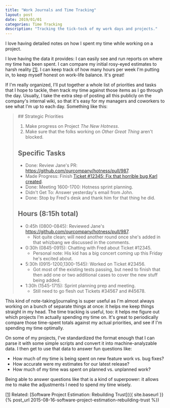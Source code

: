 ```yaml
---
title: "Work Journals and Time Tracking"
layout: post
date: 2019/01/01
categories: Time Tracking
description: "Tracking the tick-tock of my work days and projects."
---
```


I love having detailed notes on how I spent my time while working on a project.

I love having the data it provides: I can easily see and run reports on where my time has been spent. I can compare my initial rosy-eyed estimates to harsh reality <a id="ref-1-source"><sup>[[1]](#ref-1-target)</sup></a>. I can keep track of how many hours per week I'm putting in, to keep myself honest on work-life balance. It's great!

If I'm really organized, I'll put together a whole list of priorities and tasks that I hope to tackle, then track my time against those items as I go through the day. Usually, I take the extra step of posting all this publicly on the company's internal wiki, so that it's easy for my managers and coworkers to see what I'm up to each day. Something like this:

<blockquote>
## Strategic Priorities

1. Make progress on Project _The New Hotness_.
2. Make sure that the folks working on _Other Great Thing_ aren't blocked.

## Specific Tasks

* Done: Review Jane's PR: <https://github.com/ourcompany/hotness/pull/987>.
* Made Progress: Finish [Ticket #12345: Fix that horrible bug Karl created](https://issues.ourcompany.org/12345).
* Done: Meeting 1600-1700: Hotness sprint planning.
* Didn't Get To: Answer yesterday's email from John.
* Done: Stop by Fred's desk and thank him for that thing he did.

## Hours (8:15h total)

* 0:45h (0800-0845): Reviewed Jane's <https://github.com/ourcompany/hotness/pull/987>.
    * Not quite clean; will need another round once she's added in that whizbang we discussed in the comments.
* 0:30h (0845-0915): Chatting with Fred about Ticket #12345.
    * Personal note: His kid has a big concert coming up this Friday he's excited about.
* 5:30h (0915-1200,1300-1545): Worked on Ticket #23456.
    * Got most of the existing tests passing, but need to finish that then add one or two additional cases to cover the new stuff being added.
* 1:30h (1545-1715): Sprint planning prep and meeting.
    * Still need to go flesh out Tickets #34567 and #45678.
</blockquote>

This kind of note-taking/journaling is super useful as I'm almost always working on a bunch of separate things at once: it helps me keep things straight in my head. The time tracking is useful, too: it helps me figure out which projects I'm actually spending my time on. It's great to periodically compare those time-spent totals against my actual priorities, and see if I'm spending my time optimally.

On some of my projects, I've standardized the format enough that I can parse it with some simple scripts and convert it into machine-analyzable data. I then get to use that data to answer fun questions like:

* How much of my time is being spent on new feature work vs. bug fixes?
* How accurate were my estimates for our latest release?
* How much of my time was spent on planned vs. unplanned work?

Being able to answer questions like that is a kind of superpower: it allows me to make the adjustments I need to spend my time wisely.


<a id="ref-1-target">[[1]](#ref-1-source)</a> Related: [Software Project Estimation: Rebuilding Trust]({{ site.baseurl }}{% post_url 2015-08-16-software-project-estimation-rebuilding-trust %})
